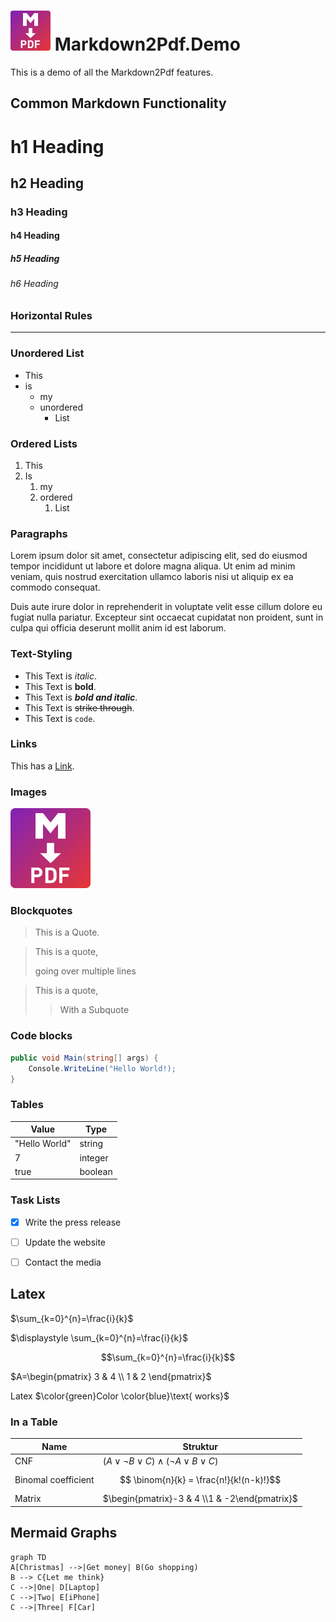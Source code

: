 ﻿# <img src="md2pdf.png" alt="Logo" Width=64px/> Markdown2Pdf.Demo

This is a demo of all the Markdown2Pdf features.

## Common Markdown Functionality

# h1 Heading
## h2 Heading
### h3 Heading
#### h4 Heading
##### h5 Heading
###### h6 Heading

### Horizontal Rules

----------

### Unordered List

* This
* is
    * my
    * unordered
        * List

### Ordered Lists

1. This
2. Is
    1. my
    2. ordered
        1. List

### Paragraphs

Lorem ipsum dolor sit amet, consectetur adipiscing elit, sed do eiusmod tempor incididunt ut labore et dolore magna aliqua. 
Ut enim ad minim veniam, quis nostrud exercitation ullamco laboris nisi ut aliquip ex ea commodo consequat. 

Duis aute irure dolor in reprehenderit in voluptate velit esse cillum dolore eu fugiat nulla pariatur. 
Excepteur sint occaecat cupidatat non proident, sunt in culpa qui officia deserunt mollit anim id est laborum.

### Text-Styling

* This Text is *italic*.
* This Text is **bold**.
* This Text is ***bold and italic***.
* This Text is ~~strike through~~.
* This Text is `code`.

### Links

This has a [Link](https://github.com/Flayms/Markdown2Pdf).

### Images

![Logo](md2pdf.png)

### Blockquotes

> This is a Quote.

> This is a quote,
>
> going over multiple lines

> This is a quote,
>> With a Subquote

### Code blocks

```c#
public void Main(string[] args) {
    Console.WriteLine("Hello World!);
}
```

### Tables

|Value|Type|
|---|---|
|"Hello World"|string|
|7|integer|
|true|boolean|

### Task Lists

- [x] Write the press release
- [ ] Update the website
- [ ] Contact the media


## Latex

$\sum_{k=0}^{n}=\frac{i}{k}$

$\displaystyle \sum_{k=0}^{n}=\frac{i}{k}$

$$\sum_{k=0}^{n}=\frac{i}{k}$$

$A=\begin{pmatrix}
3 & 4 \\
1 & 2
\end{pmatrix}$

Latex $\color{green}Color \color{blue}\text{ works}$

### In a Table

|Name|Struktur|
|---|---|
|CNF|$(A \lor \neg B \lor C) \land (\neg A \lor B  \lor C)$|
|Binomal coefficient|$$ \binom{n}{k} = \frac{n!}{k!(n-k)!}$$|
|Matrix|$\begin{pmatrix}-3 & 4 \\1 & -2\end{pmatrix}$|

## Mermaid Graphs

```mermaid
graph TD
A[Christmas] -->|Get money| B(Go shopping)
B --> C{Let me think}
C -->|One| D[Laptop]
C -->|Two| E[iPhone]
C -->|Three| F[Car]
```